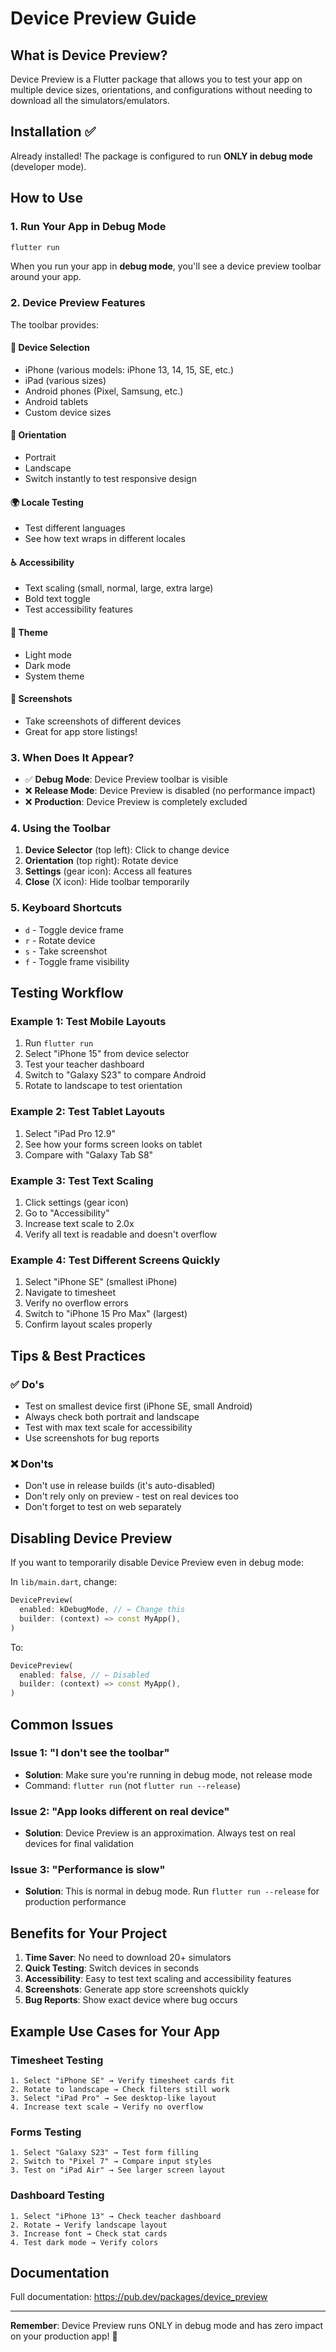 # Device Preview Guide

## What is Device Preview?

Device Preview is a Flutter package that allows you to test your app on multiple device sizes, orientations, and configurations without needing to download all the simulators/emulators.

## Installation ✅

Already installed! The package is configured to run **ONLY in debug mode** (developer mode).

## How to Use

### 1. Run Your App in Debug Mode

```bash
flutter run
```

When you run your app in **debug mode**, you'll see a device preview toolbar around your app.

### 2. Device Preview Features

The toolbar provides:

#### 📱 **Device Selection**
- iPhone (various models: iPhone 13, 14, 15, SE, etc.)
- iPad (various sizes)
- Android phones (Pixel, Samsung, etc.)
- Android tablets
- Custom device sizes

#### 🔄 **Orientation**
- Portrait
- Landscape
- Switch instantly to test responsive design

#### 🌍 **Locale Testing**
- Test different languages
- See how text wraps in different locales

#### ♿ **Accessibility**
- Text scaling (small, normal, large, extra large)
- Bold text toggle
- Test accessibility features

#### 🌙 **Theme**
- Light mode
- Dark mode
- System theme

#### 📸 **Screenshots**
- Take screenshots of different devices
- Great for app store listings!

### 3. When Does It Appear?

- ✅ **Debug Mode**: Device Preview toolbar is visible
- ❌ **Release Mode**: Device Preview is disabled (no performance impact)
- ❌ **Production**: Device Preview is completely excluded

### 4. Using the Toolbar

1. **Device Selector** (top left): Click to change device
2. **Orientation** (top right): Rotate device
3. **Settings** (gear icon): Access all features
4. **Close** (X icon): Hide toolbar temporarily

### 5. Keyboard Shortcuts

- `d` - Toggle device frame
- `r` - Rotate device
- `s` - Take screenshot
- `f` - Toggle frame visibility

## Testing Workflow

### Example 1: Test Mobile Layouts
1. Run `flutter run`
2. Select "iPhone 15" from device selector
3. Test your teacher dashboard
4. Switch to "Galaxy S23" to compare Android
5. Rotate to landscape to test orientation

### Example 2: Test Tablet Layouts
1. Select "iPad Pro 12.9"
2. See how your forms screen looks on tablet
3. Compare with "Galaxy Tab S8"

### Example 3: Test Text Scaling
1. Click settings (gear icon)
2. Go to "Accessibility"
3. Increase text scale to 2.0x
4. Verify all text is readable and doesn't overflow

### Example 4: Test Different Screens Quickly
1. Select "iPhone SE" (smallest iPhone)
2. Navigate to timesheet
3. Verify no overflow errors
4. Switch to "iPhone 15 Pro Max" (largest)
5. Confirm layout scales properly

## Tips & Best Practices

### ✅ Do's
- Test on smallest device first (iPhone SE, small Android)
- Always check both portrait and landscape
- Test with max text scale for accessibility
- Use screenshots for bug reports

### ❌ Don'ts
- Don't use in release builds (it's auto-disabled)
- Don't rely only on preview - test on real devices too
- Don't forget to test on web separately

## Disabling Device Preview

If you want to temporarily disable Device Preview even in debug mode:

In `lib/main.dart`, change:
```dart
DevicePreview(
  enabled: kDebugMode, // ← Change this
  builder: (context) => const MyApp(),
)
```

To:
```dart
DevicePreview(
  enabled: false, // ← Disabled
  builder: (context) => const MyApp(),
)
```

## Common Issues

### Issue 1: "I don't see the toolbar"
- **Solution**: Make sure you're running in debug mode, not release mode
- Command: `flutter run` (not `flutter run --release`)

### Issue 2: "App looks different on real device"
- **Solution**: Device Preview is an approximation. Always test on real devices for final validation

### Issue 3: "Performance is slow"
- **Solution**: This is normal in debug mode. Run `flutter run --release` for production performance

## Benefits for Your Project

1. **Time Saver**: No need to download 20+ simulators
2. **Quick Testing**: Switch devices in seconds
3. **Accessibility**: Easy to test text scaling and accessibility features
4. **Screenshots**: Generate app store screenshots quickly
5. **Bug Reports**: Show exact device where bug occurs

## Example Use Cases for Your App

### Timesheet Testing
```
1. Select "iPhone SE" → Verify timesheet cards fit
2. Rotate to landscape → Check filters still work
3. Select "iPad Pro" → See desktop-like layout
4. Increase text scale → Verify no overflow
```

### Forms Testing
```
1. Select "Galaxy S23" → Test form filling
2. Switch to "Pixel 7" → Compare input styles
3. Test on "iPad Air" → See larger screen layout
```

### Dashboard Testing
```
1. Select "iPhone 13" → Check teacher dashboard
2. Rotate → Verify landscape layout
3. Increase font → Check stat cards
4. Test dark mode → Verify colors
```

## Documentation

Full documentation: https://pub.dev/packages/device_preview

---

**Remember**: Device Preview runs ONLY in debug mode and has zero impact on your production app! 🚀

